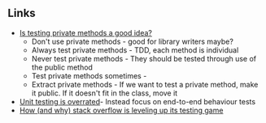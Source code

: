 ## Links 
- [Is testing private methods a good idea?](https://jesseduffield.com/Testing-Private-Methods/)
	- Don't use private methods - good for library writers maybe?
	- Always test private methods - TDD, each method is individual 
	- Never test private methods - They should be tested through use of the public method
	- Test private methods sometimes - 
	- Extract private methods - If we want to test a private method, make it public. If it doesn't fit in the class, move it
- [Unit testing is overrated](https://tyrrrz.me/blog/unit-testing-is-overrated)- Instead focus on end-to-end behaviour tests
- [How (and why\) stack overflow is leveling up its testing game ](https://stackoverflow.blog/2022/07/04/how-stack-overflow-is-leveling-up-its-unit-testing-game/)
